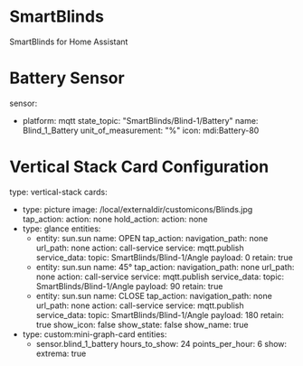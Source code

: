 # SmartBlinds
 SmartBlinds for Home Assistant
 

 
# Battery Sensor
 
 sensor:
  - platform: mqtt
    state_topic: "SmartBlinds/Blind-1/Battery"
    name: Blind_1_Battery
    unit_of_measurement: "%"
    icon: mdi:Battery-80


# Vertical Stack Card Configuration

type: vertical-stack
cards:
  - type: picture
    image: /local/externaldir/customicons/Blinds.jpg
    tap_action:
      action: none
    hold_action:
      action: none
  - type: glance
    entities:
      - entity: sun.sun
        name: OPEN
        tap_action:
          navigation_path: none
          url_path: none
          action: call-service
          service: mqtt.publish
          service_data:
            topic: SmartBlinds/Blind-1/Angle
            payload: 0
            retain: true
      - entity: sun.sun
        name: 45°
        tap_action:
          navigation_path: none
          url_path: none
          action: call-service
          service: mqtt.publish
          service_data:
            topic: SmartBlinds/Blind-1/Angle
            payload: 90
            retain: true
      - entity: sun.sun
        name: CLOSE
        tap_action:
          navigation_path: none
          url_path: none
          action: call-service
          service: mqtt.publish
          service_data:
            topic: SmartBlinds/Blind-1/Angle
            payload: 180
            retain: true
    show_icon: false
    show_state: false
    show_name: true
  - type: custom:mini-graph-card
    entities:
      - sensor.blind_1_battery
    hours_to_show: 24
    points_per_hour: 6
    show:
      extrema: true

